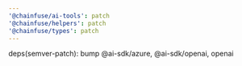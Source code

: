 ```yaml
---
'@chainfuse/ai-tools': patch
'@chainfuse/helpers': patch
'@chainfuse/types': patch
---
```


deps(semver-patch): bump @ai-sdk/azure, @ai-sdk/openai, openai
